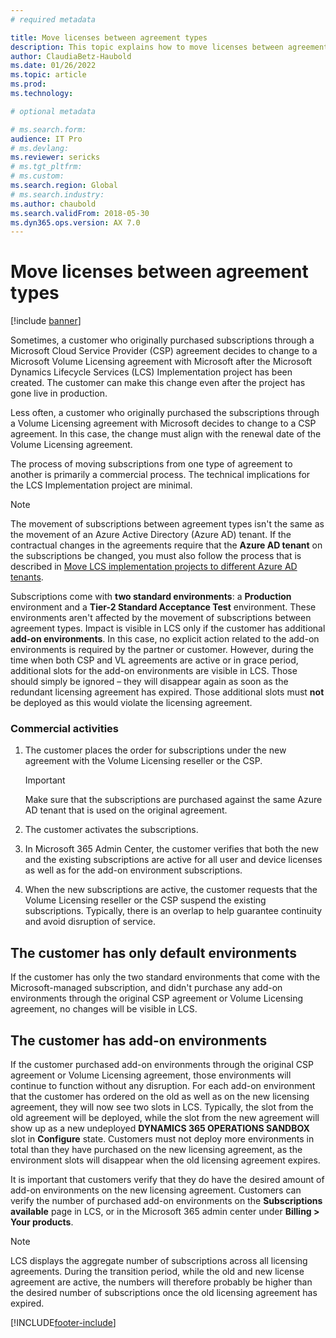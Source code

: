 ```yaml
---
# required metadata

title: Move licenses between agreement types
description: This topic explains how to move licenses between agreement types.
author: ClaudiaBetz-Haubold 
ms.date: 01/26/2022
ms.topic: article
ms.prod: 
ms.technology: 

# optional metadata

# ms.search.form:  
audience: IT Pro
# ms.devlang: 
ms.reviewer: sericks
# ms.tgt_pltfrm: 
# ms.custom: 
ms.search.region: Global
# ms.search.industry: 
ms.author: chaubold
ms.search.validFrom: 2018-05-30 
ms.dyn365.ops.version: AX 7.0
---
```


# Move licenses between agreement types

[!include [banner](../includes/banner.md)]

Sometimes, a customer who originally purchased subscriptions through a Microsoft Cloud Service Provider (CSP) agreement decides to change to a Microsoft Volume Licensing agreement with Microsoft after the Microsoft Dynamics Lifecycle Services (LCS) Implementation project has been created. The customer can make this change even after the project has gone live in production.

Less often, a customer who originally purchased the subscriptions through a Volume Licensing agreement with Microsoft decides to change to a CSP agreement. In this case, the change must align with the renewal date of the Volume Licensing agreement.

The process of moving subscriptions from one type of agreement to another is primarily a commercial process. The technical implications for the LCS Implementation project are minimal.

> [!NOTE]
> The movement of subscriptions between agreement types isn't the same as the movement of an Azure Active Directory (Azure AD) tenant. If the contractual changes in the agreements require that the **Azure AD tenant** on the subscriptions be changed, you must also follow the process that is described in [Move LCS implementation projects to different Azure AD tenants](move-lcs-implementation-project-tenant.md).

Subscriptions come with **two standard environments**: a **Production** environment and a **Tier-2 Standard Acceptance Test** environment. These environments aren't affected by the movement of subscriptions between agreement types. Impact is visible in LCS only if the customer has additional **add-on environments**. In this case, no explicit action related to the add-on environments is required by the partner or customer. However, during the time when both CSP and VL agreements are active or in grace period, additional slots for the add-on environments are visible in LCS. Those should simply be ignored – they will disappear again as soon as the redundant licensing agreement has expired. Those additional slots must **not** be deployed as this would violate the licensing agreement.

### Commercial activities

1. The customer places the order for subscriptions under the new agreement with the Volume Licensing reseller or the CSP.

    > [!IMPORTANT]
    > Make sure that the subscriptions are purchased against the same Azure AD tenant that is used on the original agreement.

2. The customer activates the subscriptions.
3. In Microsoft 365 Admin Center, the customer verifies that both the new and the existing subscriptions are active for all user and device licenses as well as for the add-on environment subscriptions. 
4. When the new subscriptions are active, the customer requests that the Volume Licensing reseller or the CSP suspend the existing subscriptions. Typically, there is an overlap to help guarantee continuity and avoid disruption of service.


## The customer has only default environments

If the customer has only the two standard environments that come with the Microsoft-managed subscription, and didn't purchase any add-on environments through the original CSP agreement or Volume Licensing agreement, no changes will be visible in LCS.


## The customer has add-on environments

If the customer purchased add-on environments through the original CSP agreement or Volume Licensing agreement, those environments will continue to function without any disruption. For each add-on environment that the customer has ordered on the old as well as on the new licensing agreement, they will now see two slots in LCS. Typically, the slot from the old agreement will be deployed, while the slot from the new agreement will show up as a new undeployed **DYNAMICS 365 OPERATIONS SANDBOX** slot in **Configure** state. Customers must not deploy more environments in total than they have purchased on the new licensing agreement, as the environment slots will disappear when the old licensing agreement expires.

It is important that customers verify that they do have the desired amount of add-on environments on the new licensing agreement. Customers can verify the number of purchased add-on environments on the **Subscriptions available** page in LCS, or in the Microsoft 365 admin center under **Billing > Your products**.

> [!NOTE]
> LCS displays the aggregate number of subscriptions across all licensing agreements. During the transition period, while the old and new license agreement are active, the numbers will therefore probably be higher than the desired number of subscriptions once the old licensing agreement has expired.






[!INCLUDE[footer-include](../../../includes/footer-banner.md)]
